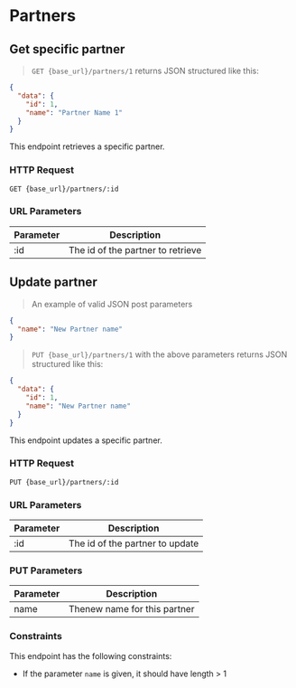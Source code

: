 # Partners

## Get specific partner

> `GET {base_url}/partners/1` returns JSON structured like this:

```json
{
  "data": {
    "id": 1,
    "name": "Partner Name 1"
  }
}

```

This endpoint retrieves a specific partner.

### HTTP Request

`GET {base_url}/partners/:id`

### URL Parameters

Parameter | Description
--------- | -----------
:id | The id of the partner to retrieve

## Update partner

> An example of valid JSON post parameters

```json
{
  "name": "New Partner name"
}
```

> `PUT {base_url}/partners/1` with the above parameters returns JSON structured like this:

```json
{
  "data": {
    "id": 1,
    "name": "New Partner name"
  }
}
```

This endpoint updates a specific partner.

### HTTP Request

`PUT {base_url}/partners/:id`

### URL Parameters

Parameter | Description
--------- | -----------
:id | The id of the partner to update

### PUT Parameters

Parameter | Description
--------- | -----------
name | Thenew name for this partner

### Constraints
This endpoint has the following constraints:

* If the parameter `name` is given, it should have length > 1
